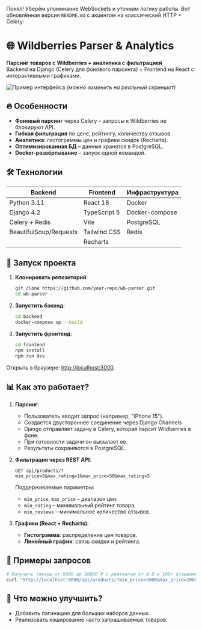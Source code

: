 Понял! Уберём упоминание WebSockets и уточним логику работы. Вот обновлённая версия `README.md` с акцентом на классический HTTP + Celery:  


# 🌐 Wildberries Parser & Analytics  

**Парсинг товаров с Wildberries + аналитика с фильтрацией**  
Backend на Django (Celery для фонового парсинга) + Frontend на React с интерактивными графиками.  

![Пример интерфейса](https://via.placeholder.com/800x400?text=Preview+of+WB+Parser+UI) *(можно заменить на реальный скриншот)*  

## 🔥 Особенности  
- **Фоновый парсинг** через Celery – запросы к Wildberries не блокируют API.  
- **Гибкая фильтрация** по цене, рейтингу, количеству отзывов.  
- **Аналитика**: гистограммы цен и графики скидок (Recharts).  
- **Оптимизированная БД** – данные хранятся в PostgreSQL.  
- **Docker-развёртывание** – запуск одной командой.  

## 🛠 Технологии  
| Backend               | Frontend           | Инфраструктура       |  
|-----------------------|--------------------|----------------------|  
| Python 3.11           | React 18           | Docker               |  
| Django 4.2           | TypeScript 5       | Docker-compose       |  
| Celery + Redis        | Vite               | PostgreSQL           |  
| BeautifulSoup/Requests| Tailwind CSS       | Redis                |  
|                       | Recharts           |                      |  

## 🚀 Запуск проекта  
1. **Клонировать репозиторий**:  
   ```bash  
   git clone https://github.com/your-repo/wb-parser.git  
   cd wb-parser  
   ```  

2. **Запустить бэкенд**:  
   ```bash  
   cd backend  
   docker-compose up --build  
   ```  

3. **Запустить фронтенд**:  
   ```bash  
   cd frontend  
   npm install  
   npm run dev  
   ```  

Открыть в браузере: [http://localhost:3000](http://localhost:8000).  

## 📊 Как это работает?  
1. **Парсинг**:  
   - Пользователь вводит запрос (например, "iPhone 15").
   - Создается двустороннее соединение через Django Channels
   - Django отправляет задачу в Celery, которая парсит Wildberries в фоне.
   - При готовности задачи он высылает ее.
   - Результаты сохраняются в PostgreSQL.  

2. **Фильтрация через REST API**:  
   ```http  
   GET api/products/?min_price=5&max_rating=1&max_price=50&max_rating=5
   ```  
   Поддерживаемые параметры:  
   - `min_price`, `max_price` – диапазон цен.  
   - `min_rating` – минимальный рейтинг товара.  
   - `min_reviews` – минимальное количество отзывов.  

3. **Графики (React + Recharts)**:  
   - **Гистограмма**: распределение цен товаров.  
   - **Линейный график**: связь скидки и рейтинга.  

## 📌 Примеры запросов  
```bash  
# Получить товары от 5000 до 20000 ₽ с рейтингом от 4.0 и 100+ отзывами  
curl "http://localhost:8000/api/products/?min_price=5000&max_price=20000&min_rating=4&min_reviews=100"  
```  

## 🔮 Что можно улучшить?  
- Добавить пагинацию для больших наборов данных.  
- Реализовать кэширование часто запрашиваемых товаров.  
